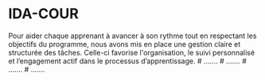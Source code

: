 # IDA-COUR
Pour aider chaque apprenant à avancer à son rythme tout en respectant les objectifs du programme, nous avons mis en place une gestion claire et structurée des tâches. Celle-ci favorise l'organisation, le suivi personnalisé et l’engagement actif dans le processus d’apprentissage.
#   . . . . . . .  
 #   . . . . . . .  
 #   . . . . . . .  
 #   . . . . . . .  
 